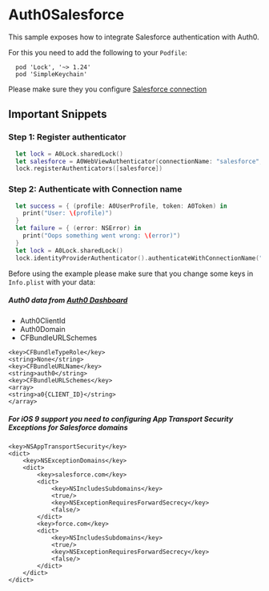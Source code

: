 # Auth0Salesforce

This sample exposes how to integrate Salesforce authentication with Auth0.

For this you need to add the following to your `Podfile`:
```
  pod 'Lock', '~> 1.24'
  pod 'SimpleKeychain'
```
Please make sure they you configure [Salesforce connection](https://auth0.com/docs/connections/social/salesforce)

## Important Snippets

### Step 1: Register authenticator 
```swift
  let lock = A0Lock.sharedLock()
  let salesforce = A0WebViewAuthenticator(connectionName: "salesforce", lock: lock)
  lock.registerAuthenticators([salesforce])
```

### Step 2: Authenticate with Connection name 
```swift
  let success = { (profile: A0UserProfile, token: A0Token) in
    print("User: \(profile)")
  }
  let failure = { (error: NSError) in
    print("Oops something went wrong: \(error)")
  }
  let lock = A0Lock.sharedLock()
  lock.identityProviderAuthenticator().authenticateWithConnectionName("salesforce", parameters: nil, success: success, failure: failure)
```

Before using the example please make sure that you change some keys in `Info.plist` with your data:

##### Auth0 data from [Auth0 Dashboard](https://manage.auth0.com/#/applications)
- Auth0ClientId
- Auth0Domain
- CFBundleURLSchemes

```
<key>CFBundleTypeRole</key>
<string>None</string>
<key>CFBundleURLName</key>
<string>auth0</string>
<key>CFBundleURLSchemes</key>
<array>
<string>a0{CLIENT_ID}</string>
</array>
```

##### For iOS 9 support you need to configuring App Transport Security Exceptions for Salesforce domains
```
<key>NSAppTransportSecurity</key>
<dict>
	<key>NSExceptionDomains</key>
	<dict>
		<key>salesforce.com</key>
		<dict>
			<key>NSIncludesSubdomains</key>
			<true/>
			<key>NSExceptionRequiresForwardSecrecy</key>
			<false/>
		</dict>
		<key>force.com</key>
		<dict>
			<key>NSIncludesSubdomains</key>
			<true/>
			<key>NSExceptionRequiresForwardSecrecy</key>
			<false/>
		</dict>
	</dict>
</dict>
```
